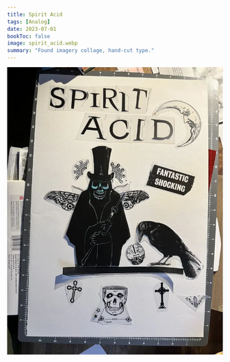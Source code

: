 ```yaml
---
title: Spirit Acid
tags: [Analog]
date: 2023-07-01
bookToc: false
image: spirit_acid.webp
summary: "Found imagery collage, hand-cut type."
---
```


![Here's how this one got started!](rotate.webp)